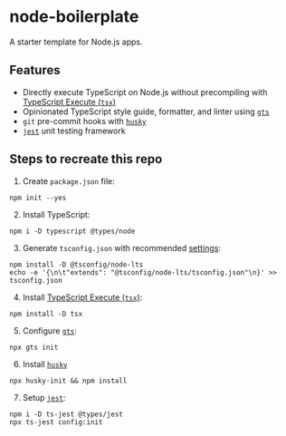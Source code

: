 # node-boilerplate
A starter template for Node.js apps.

## Features
- Directly execute TypeScript on Node.js without precompiling with [TypeScript Execute (`tsx`)](https://github.com/esbuild-kit/tsx)
- Opinionated TypeScript style guide, formatter, and linter using [`gts`](https://github.com/google/gts)
- `git` pre-commit hooks with [`husky`](https://github.com/typicode/husky)
- [`jest`](https://github.com/kulshekhar/ts-jest) unit testing framework

## Steps to recreate this repo
1. Create `package.json` file:
```
npm init --yes
```

2. Install TypeScript:
```
npm i -D typescript @types/node
```

3. Generate `tsconfig.json` with recommended [settings](https://github.com/tsconfig/bases#node-lts-tsconfigjson):
```
npm install -D @tsconfig/node-lts
echo -e '{\n\t"extends": "@tsconfig/node-lts/tsconfig.json"\n}' >> tsconfig.json
```

4. Install [TypeScript Execute (`tsx`)](https://github.com/esbuild-kit/tsx):
```
npm install -D tsx
```

5. Configure [`gts`](https://github.com/google/gts):
```
npx gts init
```

6. Install [`husky`](https://github.com/typicode/husky)
```
npx husky-init && npm install
```

7. Setup [`jest`](https://github.com/kulshekhar/ts-jest):
```
npm i -D ts-jest @types/jest
npx ts-jest config:init
```